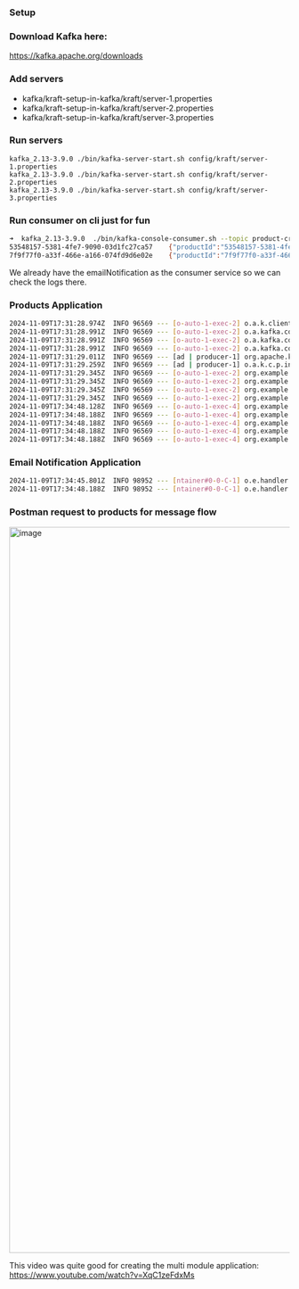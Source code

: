 ### Setup
### Download Kafka here:
https://kafka.apache.org/downloads
### Add servers
- kafka/kraft-setup-in-kafka/kraft/server-1.properties
- kafka/kraft-setup-in-kafka/kraft/server-2.properties
- kafka/kraft-setup-in-kafka/kraft/server-3.properties

### Run servers
```
kafka_2.13-3.9.0 ./bin/kafka-server-start.sh config/kraft/server-1.properties
kafka_2.13-3.9.0 ./bin/kafka-server-start.sh config/kraft/server-2.properties
kafka_2.13-3.9.0 ./bin/kafka-server-start.sh config/kraft/server-3.properties
```

### Run consumer on cli just for fun
```bash
➜  kafka_2.13-3.9.0  ./bin/kafka-console-consumer.sh --topic product-created-events-topic --bootstrap-server localhost:9092 --property print.key=true
53548157-5381-4fe7-9090-03d1fc27ca57	{"productId":"53548157-5381-4fe7-9090-03d1fc27ca57","title":"iPhone 11","price":800,"quantity":19}
7f9f77f0-a33f-466e-a166-074fd9d6e02e	{"productId":"7f9f77f0-a33f-466e-a166-074fd9d6e02e","title":"iPhone 11","price":800,"quantity":19}
```
We already have the emailNotification as the consumer service so we can check the logs there.

### Products Application
```bash
2024-11-09T17:31:28.974Z  INFO 96569 --- [o-auto-1-exec-2] o.a.k.clients.producer.KafkaProducer     : [Producer clientId=producer-1] Instantiated an idempotent producer.
2024-11-09T17:31:28.991Z  INFO 96569 --- [o-auto-1-exec-2] o.a.kafka.common.utils.AppInfoParser     : Kafka version: 3.6.0
2024-11-09T17:31:28.991Z  INFO 96569 --- [o-auto-1-exec-2] o.a.kafka.common.utils.AppInfoParser     : Kafka commitId: 60e845626d8a465a
2024-11-09T17:31:28.991Z  INFO 96569 --- [o-auto-1-exec-2] o.a.kafka.common.utils.AppInfoParser     : Kafka startTimeMs: 1731173488990
2024-11-09T17:31:29.011Z  INFO 96569 --- [ad | producer-1] org.apache.kafka.clients.Metadata        : [Producer clientId=producer-1] Cluster ID: h0hwSwWLS_y17GpFz8WJaA
2024-11-09T17:31:29.259Z  INFO 96569 --- [ad | producer-1] o.a.k.c.p.internals.TransactionManager   : [Producer clientId=producer-1] ProducerId set to 2000 with epoch 0
2024-11-09T17:31:29.345Z  INFO 96569 --- [o-auto-1-exec-2] org.example.service.ProductServiceImpl   : Partition: 0
2024-11-09T17:31:29.345Z  INFO 96569 --- [o-auto-1-exec-2] org.example.service.ProductServiceImpl   : Topic: product-created-events-topic
2024-11-09T17:31:29.345Z  INFO 96569 --- [o-auto-1-exec-2] org.example.service.ProductServiceImpl   : Offset: 0
2024-11-09T17:31:29.345Z  INFO 96569 --- [o-auto-1-exec-2] org.example.service.ProductServiceImpl   : ***** Returning product id
2024-11-09T17:34:48.128Z  INFO 96569 --- [o-auto-1-exec-4] org.example.service.ProductServiceImpl   : Before publishing a ProductCreatedEvent
2024-11-09T17:34:48.188Z  INFO 96569 --- [o-auto-1-exec-4] org.example.service.ProductServiceImpl   : Partition: 0
2024-11-09T17:34:48.188Z  INFO 96569 --- [o-auto-1-exec-4] org.example.service.ProductServiceImpl   : Topic: product-created-events-topic
2024-11-09T17:34:48.188Z  INFO 96569 --- [o-auto-1-exec-4] org.example.service.ProductServiceImpl   : Offset: 1
2024-11-09T17:34:48.188Z  INFO 96569 --- [o-auto-1-exec-4] org.example.service.ProductServiceImpl   : ***** Returning product id
```

### Email Notification Application
```bash
2024-11-09T17:34:45.801Z  INFO 98952 --- [ntainer#0-0-C-1] o.e.handler.ProductCreatedEventHandler   : Received a new event: iPhone 11
2024-11-09T17:34:48.188Z  INFO 98952 --- [ntainer#0-0-C-1] o.e.handler.ProductCreatedEventHandler   : Received a new event: iPhone 11
```

### Postman request to products for message flow
<img width="1302" alt="image" src="https://github.com/user-attachments/assets/1014da4c-f351-48be-a9d0-94087c904ed8">


This video was quite good for creating the multi module application:
https://www.youtube.com/watch?v=XqC1zeFdxMs